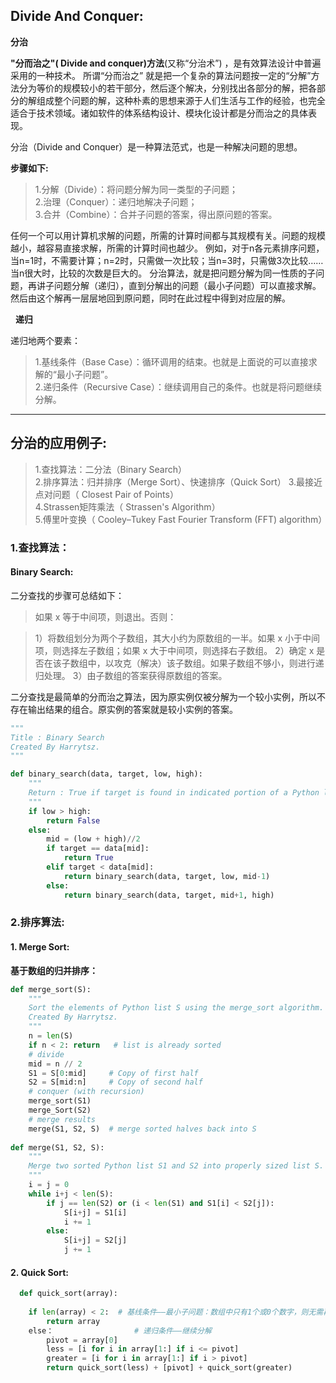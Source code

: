 ## Divide And Conquer:

**分治**

**"分而治之"( Divide and conquer)方法**(又称“分治术”) ，是有效算法设计中普遍采用的一种技术。
所谓“分而治之” 就是把一个复杂的算法问题按一定的“分解”方法分为等价的规模较小的若干部分，然后逐个解决，分别找出各部分的解，把各部分的解组成整个问题的解，这种朴素的思想来源于人们生活与工作的经验，也完全适合于技术领域。诸如软件的体系结构设计、模块化设计都是分而治之的具体表现。

分治（Divide and Conquer）是一种算法范式，也是一种解决问题的思想。

**步骤如下:**

> 1.分解（Divide）：将问题分解为同一类型的子问题；    
> 2.治理（Conquer）：递归地解决子问题；     
> 3.合并（Combine）：合并子问题的答案，得出原问题的答案。    

任何一个可以用计算机求解的问题，所需的计算时间都与其规模有关。问题的规模越小，越容易直接求解，所需的计算时间也越少。
例如，对于n各元素排序问题，当n=1时，不需要计算；n=2时，只需做一次比较；当n=3时，只需做3次比较……当n很大时，比较的次数是巨大的。
分治算法，就是把问题分解为同一性质的子问题，再讲子问题分解（递归），直到分解出的问题（最小子问题）可以直接求解。然后由这个解再一层层地回到原问题，同时在此过程中得到对应层的解。

 
**递归**

递归地两个要素：   
> 1.基线条件（Base Case）：循环调用的结束。也就是上面说的可以直接求解的“最小子问题”。     
> 2.递归条件（Recursive Case）：继续调用自己的条件。也就是将问题继续分解。

------------

## 分治的应用例子:

> 1.查找算法：二分法（Binary Search）      
> 2.排序算法：归并排序（Merge Sort）、快速排序（Quick Sort）
> 3.最接近点对问题（ Closest Pair of Points）     
> 4.Strassen矩阵乘法（ Strassen's Algorithm）    
> 5.傅里叶变换（ Cooley–Tukey Fast Fourier Transform (FFT) algorithm）     

### 1.查找算法：

#### Binary Search:

二分查找的步骤可总结如下：

> 如果 x 等于中间项，则退出。否则：

> 1）将数组划分为两个子数组，其大小约为原数组的一半。如果 x 小于中间项，则选择左子数组；如果 x 大于中间项，则选择右子数组。
> 2）确定 x 是否在该子数组中，以攻克（解决）该子数组。如果子数组不够小，则进行递归处理。
> 3）由子数组的答案获得原数组的答案。

二分查找是最简单的分而治之算法，因为原实例仅被分解为一个较小实例，所以不存在输出结果的组合。原实例的答案就是较小实例的答案。

```python
"""
Title : Binary Search
Created By Harrytsz.
"""

def binary_search(data, target, low, high):
    """
    Return : True if target is found in indicated portion of a Python list.
    """
    if low > high:
        return False
    else:
        mid = (low + high)//2
        if target == data[mid]:
            return True
        elif target < data[mid]:
            return binary_search(data, target, low, mid-1)
        else:
            return binary_search(data, target, mid+1, high)
```

### 2.排序算法:

#### 1. Merge Sort:
**基于数组的归并排序：**
```python
def merge_sort(S):
    """
    Sort the elements of Python list S using the merge_sort algorithm.
    Created By Harrytsz.
    """
    n = len(S)
    if n < 2: return   # list is already sorted
    # divide
    mid = n // 2
    S1 = S[0:mid]     # Copy of first half
    S2 = S[mid:n]     # Copy of second half
    # conquer (with recursion)
    merge_sort(S1)
    merge_Sort(S2)
    # merge results
    merge(S1, S2, S)  # merge sorted halves back into S
    
def merge(S1, S2, S):
    """
    Merge two sorted Python list S1 and S2 into properly sized list S.
    """
    i = j = 0
    while i+j < len(S):
        if j == len(S2) or (i < len(S1) and S1[i] < S2[j]):
            S[i+j] = S1[i]
            i += 1
        else:
            S[i+j] = S2[j]
            j += 1
```

#### 2. Quick Sort:

```python
  def quick_sort(array):
 
    if len(array) < 2:  # 基线条件——最小子问题：数组中只有1个或0个数字，则无需再排序
        return array
    else：                  # 递归条件——继续分解
        pivot = array[0]
        less = [i for i in array[1:] if i <= pivot]
        greater = [i for i in array[1:] if i > pivot]
        return quick_sort(less) + [pivot] + quick_sort(greater)
```
